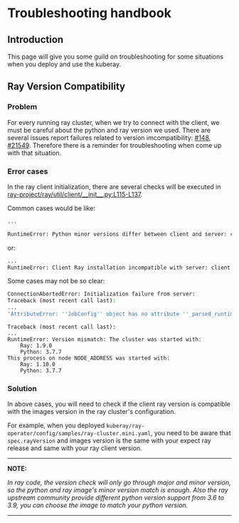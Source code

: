 # Troubleshooting handbook

## Introduction

This page will give you some guild on troubleshooting for some situations when you deploy and use the kuberay.

## Ray Version Compatibility

### Problem

For every running ray cluster, when we try to connect with the client, we must be careful about the python and ray version we used. There are several  issues report failures related to version imcompatibility: [#148](https://github.com/ray-project/kuberay/issues/148), [#21549](https://github.com/ray-project/ray/issues/21549). Therefore there is a reminder for troubleshooting when come up with that situation.

### Error cases

In the ray client initialization, there are several checks will be executed in [ray-project/ray/util/client/\_\_init\_\_.py:L115-L137](https://github.com/ray-project/ray/blob/master/python/ray/util/client/__init__.py#L115-L137).

Common cases would be like:

```bash
...

RuntimeError: Python minor versions differ between client and server: client is 3.8.10, server is 3.7.7
```

or:

```bash
...
RuntimeError: Client Ray installation incompatible with server: client is 2021-05-20, server is 2021-12-07
```

Some cases may not be so clear:

```bash
ConnectionAbortedError: Initialization failure from server:
Traceback (most recent call last):
...
'AttributeError: ''JobConfig'' object has no attribute ''_parsed_runtime_env''
```

```
Traceback (most recent call last):
...
RuntimeError: Version mismatch: The cluster was started with:
    Ray: 1.9.0
    Python: 3.7.7
This process on node NODE_ADDRESS was started with:
    Ray: 1.10.0
    Python: 3.7.7
```

### Solution

In above cases, you will need to check if the client ray version is compatible with the images version in the ray cluster's configuration. 

For example, when you deployed `kuberay/ray-operator/config/samples/ray-cluster.mini.yaml`, you need to be aware that `spec.rayVersion` and images version is the same with your expect ray release and same with your ray client version.

---
**NOTE:**

_In ray code, the version check will only go through major and minor version, so the python and ray image's minor version match is enough. Also the ray upstream community provide different python version support from 3.6 to 3.9, you can choose the image to match your python version._

---